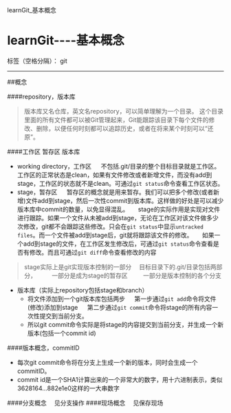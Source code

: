 ﻿learnGit_基本概念

# learnGit----基本概念

标签（空格分隔）： git

---



##概念

####repository，版本库
>	版本库又名仓库，英文名repository，可以简单理解为一个目录。
这个目录里面的所有文件都可以被Git管理起来，Git能跟踪该目录下每个文件的修改、删除，以便任何时刻都可以追踪历史，或者在将来某个时刻可以“还原”。


####工作区    暂存区    版本库
* working directory，工作区
    &emsp; 不包括.git/目录的整个目标目录就是工作区。工作区的正常状态是clean，如果有文件修改或者新增文件，而没有add到stage，工作区的状态就不是clean。可通过`git status`命令查看工作区状态。
* stage，暂存区
	&emsp; 暂存区的概念就是用来暂存。我们可以把多个修改(或者新增)文件add到stage，然后一次性commit到版本库。这样做的好处是可以减少版本库中commit的数量，以免显得混乱。
	&emsp; stage的实际作用是实现对文件进行跟踪。如果一个文件从未被add到stage，无论在工作区对该文件做多少次修改，git都不会跟踪这些修改。只会在`git status`中显示`untracked files`。而一个文件被add到stage后，git就将跟踪该文件的修改。
	&emsp; 如果一个add到stage的文件，在工作区发生修改后，可通过`git status`命令查看是否有修改。而且可通过`git diff`命令查看修改的内容
> stage实际上是git实现版本控制的一部分
	&emsp;目标目录下的.git/目录包括两部分，
	&emsp;&emsp; 一部分是成为stage的暂存区
	&emsp;&emsp; 一部分是版本控制的各个分支
* 版本库（实际上repository包括stage和branch）
	+ 将文件添加到一个git版本库包括两步
	&emsp;	第一步通过`git add`命令将文件(修改)添加到stage
	&emsp;	第二步通过`git commit`命令将stage的所有内容一次性提交到当前分支。
	+ 所以git commit命令实际是将stage的内容提交到当前分支，并生成一个新版本(包括一个commit id)


####版本概念，commitID
+ 每次git commit命令将在分支上生成一个新的版本，同时会生成一个commitID。
+ commit id是一个SHA1计算出来的一个非常大的数字，用十六进制表示，类似3628164...882e1e0这样的一大串数字

####分支概念
&emsp;见分支操作
####现场概念
&emsp;见保存现场







